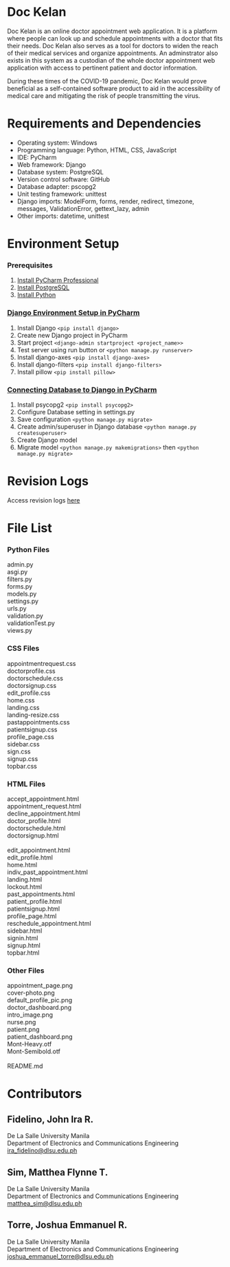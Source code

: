 # Doc Kelan

Doc Kelan is an online doctor appointment web application. It is a platform where people can look up and schedule appointments with a doctor that fits their needs. Doc Kelan also serves as a tool for doctors to widen the reach of their medical services and organize appointments. An adminstrator also exists in this system as a custodian of the whole doctor appointment web application with access to pertinent patient and doctor information.

During these times of the COVID-19 pandemic, Doc Kelan would prove beneficial as a self-contained software product to aid in the accessibility of medical care and mitigating the risk of people transmitting the virus.

# Requirements and Dependencies

* Operating system: Windows
*	Programming language: Python, HTML, CSS, JavaScript
*	IDE: PyCharm
*	Web framework: Django
*	Database system: PostgreSQL
*	Version control software: GitHub
*	Database adapter: pscopg2
*	Unit testing framework: unittest
*	Django imports: ModelForm, forms, render, redirect, timezone, messages, ValidationError, gettext_lazy, admin
*	Other imports: datetime, unittest 

# Environment Setup

### Prerequisites 
1. [Install PyCharm Professional](https://www.jetbrains.com/help/pycharm/installation-guide.html#silent)
2. [Install PostgreSQL](https://www.postgresql.org/docs/12/tutorial-install.html)
3. [Install Python](https://www.jetbrains.com/help/pycharm/python.html)

### [Django Environment Setup in PyCharm](https://www.youtube.com/watch?v=xv_bwpA_aEA&list=PL-51WBLyFTg2vW-_6XBoUpE7vpmoR3ztO&index=)
1. Install Django `<pip install django>`
2. Create new Django project in PyCharm
3. Start project `<django-admin startproject <project_name>>`
4. Test server using run button or `<python manage.py runserver>`
5. Install django-axes `<pip install django-axes>`
6. Install django-filters `<pip install django-filters>`
7. Install pillow `<pip install pillow>`

### [Connecting Database to Django in PyCharm](https://www.youtube.com/watch?v=mOu9fpfzyUg&list=PL-51WBLyFTg2vW-_6XBoUpE7vpmoR3ztO&index=)
1. Install psycopg2 `<pip install psycopg2>`
2. Configure Database setting in settings.py
3. Save configuration `<python manage.py migrate>`
4. Create admin/superuser in Django database `<python manage.py createsuperuser>`
5. Create Django model
6. Migrate model `<python manage.py makemigrations>` then `<python manage.py migrate>`


# Revision Logs

Access revision logs [here](https://www.notion.so/ce2618f2b10e4de0bfec7b052a16c8fb?v=d399da88f4b24fa694d47d6ae9017540)


# File List

### Python Files
admin.py  <br />
asgi.py <br />
filters.py <br />
forms.py <br />
models.py <br />
settings.py <br />
urls.py <br />
validation.py <br />
validationTest.py <br />
views.py <br />


### CSS Files
appointmentrequest.css <br />
doctorprofile.css <br />
doctorschedule.css <br />
doctorsignup.css <br />
edit_profile.css <br />
home.css <br />
landing.css <br />
landing-resize.css <br />
pastappointments.css <br />
patientsignup.css <br />
profile_page.css <br />
sidebar.css <br />
sign.css <br />
signup.css <br />
topbar.css <br />

### HTML Files
accept_appointment.html <br />
appointment_request.html <br />
decline_appointment.html <br />
doctor_profile.html <br />
doctorschedule.html <br />
doctorsignup.html <br />   
edit_appointment.html <br />
edit_profile.html <br />
home.html <br />
indiv_past_appointment.html <br />
landing.html <br />
lockout.html <br />
past_appointments.html <br />
patient_profile.html <br />
patientsignup.html <br /> 
profile_page.html <br />
reschedule_appointment.html <br />
sidebar.html <br />
signin.html  <br />
signup.html <br />
topbar.html <br />

### Other Files
appointment_page.png <br />
cover-photo.png <br />
default_profile_pic.png <br />
doctor_dashboard.png <br />
intro_image.png <br />
nurse.png <br />
patient.png <br />
patient_dashboard.png <br />
Mont-Heavy.otf <br />
Mont-Semibold.otf <br />  
README.md

# Contributors

## Fidelino, John Ira R.  
De La Salle University Manila  
Department of Electronics and Communications Engineering  
ira_fidelino@dlsu.edu.ph  
## Sim, Matthea Flynne T.  
De La Salle University Manila  
Department of Electronics and Communications Engineering  
matthea_sim@dlsu.edu.ph  
## Torre, Joshua Emmanuel R.
De La Salle University Manila  
Department of Electronics and Communications Engineering  
joshua_emmanuel_torre@dlsu.edu.ph

